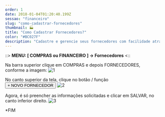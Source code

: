 ```yaml
---
order: 1
date: 2018-01-04T01:20:40.199Z
sessao: "financeiro"
slug: "como-cadastrar-fornecedores"
thumbnail: 🏭
title: "Como Cadastrar Fornecedores?"
color: "#BC027F"
description: "Cadastre e gerencie seus fornecedores com facilidade através do wEstoque. Confira neste passo a passo todas as etapas para o cadastro e torne a gestão e controle de seus fornecedores muito mais eficaz!"
---
```


::> <b>MENU: [ COMPRAS ou FINANCEIRO ] -> Fornecedores</b> <::

Na barra superior clique em COMPRAS e depois FORNECEDORES, conforme a imagem:
![1](https://user-images.githubusercontent.com/7254854/135449173-55bf5c0e-11cb-4bb6-abb4-2b5c42d2fe6f.png)

No canto superior da tela, clique no botão / função <button class="border-2 border-blue-600 text-blue-600 p-1 rounded-lg">+ NOVO FORNECEDOR</button>
![2](https://user-images.githubusercontent.com/7254854/135449385-411d6d4a-a997-4a39-9294-ffe78819a3dc.png)

Agora, é só preencher as informações solicitadas e clicar em SALVAR, no canto inferior direito.
![3](https://user-images.githubusercontent.com/7254854/135449466-fe5b9f3e-b251-4ebc-815e-6913c3833271.png)


*FIM